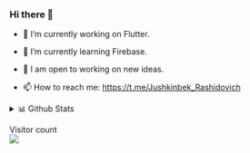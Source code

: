 
### Hi there 👋

- 🔭  I’m currently working on Flutter.

- 🌱  I’m currently learning Firebase.

- 💫  I am open to working on new ideas.

- 📫  How to reach me: https://t.me/Jushkinbek_Rashidovich

 <details>
<summary>📊 Github Stats</summary>

![Jushkinbek's most used languages](https://github-readme-stats.vercel.app/api/top-langs/?username=jushkinbekrashidovich&theme=vue) 

</details>
<p > 
  Visitor count<br>
  <img src="https://profile-counter.glitch.me/jushkinbekrashidovich/count.svg" />
</p>
